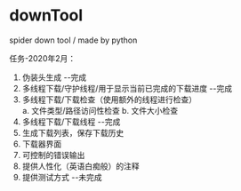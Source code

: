 # downTool
spider down tool / made by python

任务-2020年2月：
1. 伪装头生成					                 --完成
2. 多线程下载/守护线程/用于显示当前已完成的下载进度	--完成
3. 多线程下载/下载检查（使用额外的线程进行检查）	
	a. 文件类型/路径访问性检查
	b. 文件大小检查   		                    
4. 多线程下载/下载线程							  --完成			           
5. 生成下载列表，保存下载历史			
6. 下载器界面					
7. 可控制的错误输出							
8. 提供人性化（英语白痴般）的注释	
9. 提供测试方式									  --未完成
